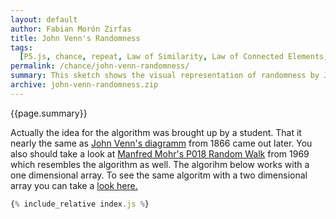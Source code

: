 ```yaml
---
layout: default
author: Fabian Morón Zirfas
title: John Venn's Randomness
tags:
  [P5.js, chance, repeat, Law of Similarity, Law of Connected Elements, grid]
permalink: /chance/john-venn-randomness/
summary: This sketch shows the visual representation of randomness by John Venn
archive: john-venn-randomness.zip
---
```


<div class="hero">{{page.summary}}</div>

Actually the idea for the algorithm was brought up by a student. That it nearly the same as [John Venn's diagramm](http://dada.compart-bremen.de/item/artwork/621) from 1866 came out later. You also should take a look at [Manfred Mohr's P018 Random Walk](http://www.emohr.com/sc69-73/vfile_18.html) from 1969 which resembles the algorithm as well. The algorihm below works with a one dimensional array. To see the same algoritm with a two dimensional array you can take a [look here.](https://github.com/ff6347/neighbours)

<!-- more -->

<div id="sketch"></div>

```js
{% include_relative index.js %}
```

<script type="text/javascript" src="{{site.baseurl}}/assets/js/p5.min.js"></script>
<script type="text/javascript" src="{{site.baseurl}}/{{ page.path | replace:'.md','.js' }}"></script>
